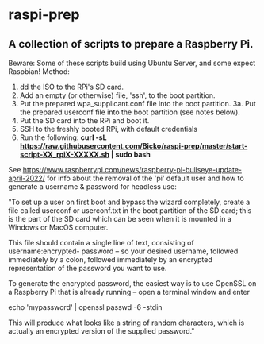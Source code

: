 # raspi-prep
## A collection of scripts to prepare a Raspberry Pi.

Beware: Some of these scripts build using Ubuntu Server, and some expect Raspbian!
Method:
1. dd the ISO to the RPi's SD card.
2. Add an empty (or otherwise) file, 'ssh', to the boot partition.
3. Put the prepared wpa_supplicant.conf file into the boot partition.
3a. Put the prepared userconf file into the boot partition (see notes below).
4. Put the SD card into the RPi and boot it.
5. SSH to the freshly booted RPi, with default credentials
6. Run the following:
**curl -sL https://raw.githubusercontent.com/Bicko/raspi-prep/master/start-script-XX_rpiX-XXXXX.sh | sudo bash**

See https://www.raspberrypi.com/news/raspberry-pi-bullseye-update-april-2022/ for info about the removal of the 'pi' default user and how to generate a username & password for headless use:

"To set up a user on first boot and bypass the wizard completely, create a file called userconf or userconf.txt in the boot partition of the SD card; this is the part of the SD card which can be seen when it is mounted in a Windows or MacOS computer.

This file should contain a single line of text, consisting of username:encrypted- password – so your desired username, followed immediately by a colon, followed immediately by an encrypted representation of the password you want to use.

To generate the encrypted password, the easiest way is to use OpenSSL on a Raspberry Pi that is already running – open a terminal window and enter

echo 'mypassword' | openssl passwd -6 -stdin

This will produce what looks like a string of random characters, which is actually an encrypted version of the supplied password."
